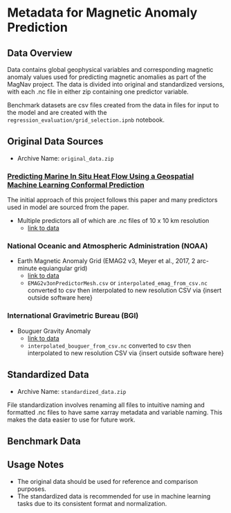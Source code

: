 # Metadata for Magnetic Anomaly Prediction 

## Data Overview
Data contains global geophysical variables and corresponding magnetic anomaly values used for predicting magnetic anomalies as part of the MagNav project. The data is divided into original and standardized versions, with each .nc file in either zip containing one predictor variable.

Benchmark datasets are csv files created from the data in files for input to the model and are created with the `regression_evaluation/grid_selection.ipnb` notebook.

## Original Data Sources
- Archive Name: `original_data.zip`

### [Predicting Marine In Situ Heat Flow Using a Geospatial Machine Learning Conformal Prediction](https://agupubs.onlinelibrary.wiley.com/doi/full/10.1029/2023GC010913)
The initial approach of this project follows this paper and many predictors used in model are sourced from the paper.
* Multiple predictors all of which are .nc files of 10 x 10 km resolution
  - [link to data](https://figshare.com/articles/dataset/Data_and_supplemental_material_for_Predicting_marine_in-situ_heat_flow_using_a_geospatial_machine_learning_conformal_prediction_/22104830)
### National Oceanic and Atmospheric Administration (NOAA)
* Earth Magnetic Anomaly Grid (EMAG2 v3, Meyer et al., 2017, 2 arc-minute equiangular grid)
  - [link to data](https://www.ncei.noaa.gov/products/earth-magnetic-model-anomaly-grid-2)
  - `EMAG2v3onPredictorMesh.csv` or `interpolated_emag_from_csv.nc` converted to csv then interpolated to new resolution CSV via {insert outside software here}
  
### International Gravimetric Bureau (BGI)
* Bouguer Gravity Anomaly
  - [link to data]([https://www.ncei.noaa.gov/products/earth-magnetic-model-anomaly-grid-2](https://bgi.obs-mip.fr/catalogue/?uuid=df2dab2d-a826-4776-b49f-61e8b284c409))
  - `interpolated_bouguer_from_csv.nc` converted to csv then interpolated to new resolution CSV via {insert outside software here}

## Standardized Data
- Archive Name: `standardized_data.zip`
  
File standardization involves renaming all files to intuitive naming and formatted .nc files to have same xarray metadata and variable naming. This makes the data easier to use for future work.

## Benchmark Data

## Usage Notes
- The original data should be used for reference and comparison purposes.
- The standardized data is recommended for use in machine learning tasks due to its consistent format and normalization.


